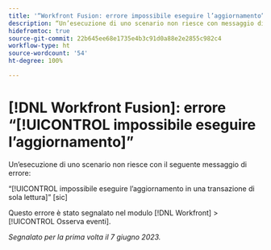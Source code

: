 ```yaml
---
title: '“Workfront Fusion: errore impossibile eseguire l’aggiornamento”'
description: “Un’esecuzione di uno scenario non riesce con messaggio di errore Impossibile eseguire l’aggiornamento in una transazione di sola lettura.”
hidefromtoc: true
source-git-commit: 22b645ee68e1735e4b3c91d0a88e2e2855c982c4
workflow-type: ht
source-wordcount: '54'
ht-degree: 100%

---
```



# [!DNL Workfront Fusion]: errore “[!UICONTROL impossibile eseguire l’aggiornamento]”

Un’esecuzione di uno scenario non riesce con il seguente messaggio di errore:

“[!UICONTROL impossibile eseguire l’aggiornamento in una transazione di sola lettura]” [sic]

Questo errore è stato segnalato nel modulo [!DNL Workfront] > [!UICONTROL Osserva eventi].

_Segnalato per la prima volta il 7 giugno 2023._

